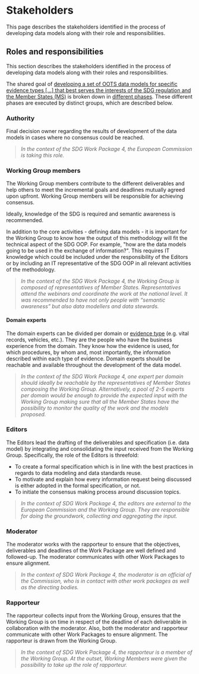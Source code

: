 # Stakeholders

This page describes the stakeholders identified in the process of developing data models along with their role and responsibilities. 

## Roles and responsibilities

This section describes the stakeholders identified in the process of developing data models along with their roles and responsibilities.

The shared goal of [developing a set of OOTS data models for specific evidence types [...] that best serves the interests of the SDG regulation and the Member States (MS)](https://github.com/SEMICeu/SDG-sandbox#data-semantics-formats--quality) is broken down in [different phases](https://github.com/SEMICeu/SDG-sandbox/tree/master/process_and_method/methodology). These different phases are executed by distinct groups, which are described below.

### Authority
Final decision owner regarding the results of development of the data models in cases where no consensus could be reached. 
<blockquote><i>In the context of the SDG Work Package 4, the European Commission is taking this role.</i></blockquote>

### Working Group members
The Working Group members contribute to the different deliverables and help others to meet the incremental goals and deadlines mutually agreed upon upfront. Working Group members will be responsible for achieving consensus. 

Ideally, knowledge of the SDG is required and semantic awareness is recommended.

In addition to the core activities - defining data models - it is important for the Working Group to know how the output of this methodology will fit the technical aspect of the SDG OOP. For example, "how are the data models going to be used in the exchange of information?". This requires IT knowledge which could be included under the responsibility of the Editors or by including an IT representative of the SDG OOP in all relevant activities of the methodology.

<blockquote><i>In the context of the SDG Work Package 4, the Working Group is composed of representatives of Member States. Representatives attend the webinars and coordinate the work at the national level. It was recommended to have not only people with “semantic awareness” but also data modellers and data stewards.</i></blockquote>

#### Domain experts
The domain experts can be divided per domain or [evidence type](https://github.com/SEMICeu/SDG-sandbox#types-of-evidence) (e.g. vital records, vehicles, etc.). They are the people who have the business experience from the domain. They know how the evidence is used, for which procedures, by whom and, most importantly, the information described within each type of evidence.
Domain experts should be reachable and available throughout the development of the data model.  

<blockquote><i>In the context of the SDG Work Package 4, one expert per domain should ideally be reachable by the representatives of Member States composing the Working Group. Alternatively, a pool of 2-5 experts per domain would be enough to provide the expected input with the Working Group making sure that all the Member States have the possibility to monitor the quality of the work and the models proposed.</i></blockquote>

### Editors

The Editors lead the drafting of the deliverables and specification (i.e. data model) by integrating and consolidating the input received from the Working Group. Specifically, the role of the Editors is threefold:

* To create a formal specification which is in line with the best practices in regards to data modeling and data standards reuse.
* To motivate and explain how every information request being discussed is either adopted in the formal specification, or not.  
* To initiate the consensus making process around discussion topics.

<blockquote><i>In the context of SDG Work Package 4, the editors are external to the European Commission and the Working Group. They are responsible for doing the groundwork, collecting and aggregating the input.</i></blockquote>

### Moderator
The moderator works with the rapporteur to ensure that the objectives, deliverables and deadlines of the Work Package are well defined and followed-up. The moderator communicates with other Work Packages to ensure alignment.

<blockquote><i>In the context of SDG Work Package 4, the moderator is an official of the Commission, who is in contact with other work packages as well as the directing bodies.</i></blockquote>

### Rapporteur 
The rapporteur collects input from the Working Group, ensures that the Working Group is on time in respect of the deadline of each deliverable in collaboration with the moderator. Also, both the moderator and rapporteur communicate with other Work Packages to ensure alignment. The rapporteur is drawn from the Working Group.

<blockquote><i>In the context of SDG Work Package 4, the rapporteur is a member of the Working Group. At the outset, Working Members were given the possibility to take up the role of rapporteur.</i></blockquote>


